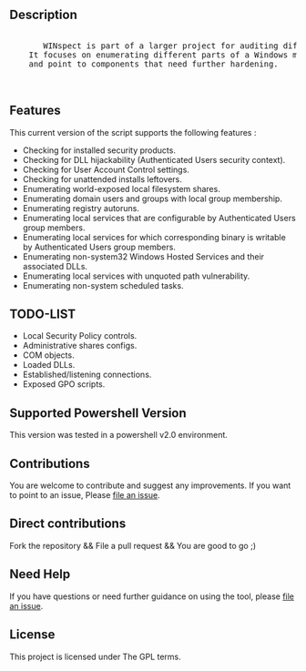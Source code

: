 ## Description

 <pre>  
       WINspect is part of a larger project for auditing different areas of Windows environments.         
    It focuses on enumerating different parts of a Windows machine to identify security weaknesses       
    and point to components that need further hardening. 

 </pre>

## Features

This current version of the script supports the following features :

- Checking for installed security products.
- Checking for DLL hijackability (Authenticated Users security context).
- Checking for User Account Control settings.
- Checking for unattended installs leftovers.
- Enumerating world-exposed local filesystem shares.
- Enumerating domain users and groups with local group membership.
- Enumerating registry autoruns.
- Enumerating local services that are configurable by Authenticated Users group members.
- Enumerating local services for which corresponding binary is writable by Authenticated Users group members.
- Enumerating non-system32 Windows Hosted Services and their associated DLLs.
- Enumerating local services with unquoted path vulnerability.
- Enumerating non-system scheduled tasks.

## TODO-LIST
- Local Security Policy controls.
- Administrative shares configs.
- COM objects.
- Loaded DLLs.
- Established/listening connections.
- Exposed GPO scripts.

## Supported Powershell Version

   This version was tested in a powershell v2.0 environment.
   

## Contributions

You are welcome to contribute and suggest any improvements.
If you want to point to an issue, Please [file an issue](https://github.com/A-mIn3/WINspect/issues).

## Direct contributions

Fork the repository && File a pull request && You are good to go ;)
 
## Need Help

If you have questions or need further guidance on using the tool, please [file an issue](https://github.com/A-mIn3/WINspect/issues). 

## License
This project is licensed under The GPL terms.
